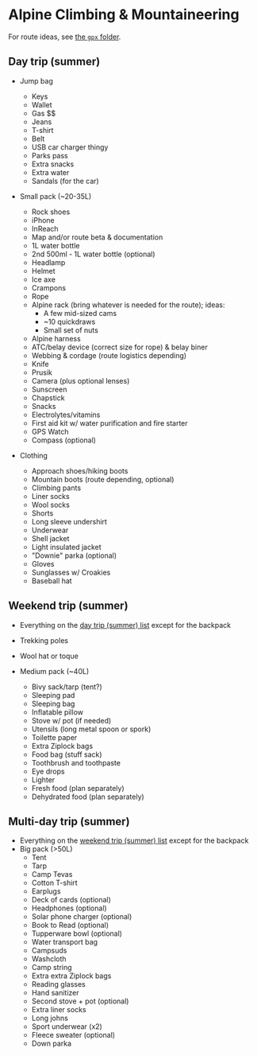 # Alpine Climbing & Mountaineering

For route ideas, see [the `gpx` folder](../gpx/alpine-climbing).

## Day trip (summer)

- Jump bag
  - Keys
  - Wallet
  - Gas $$
  - Jeans
  - T-shirt
  - Belt
  - USB car charger thingy
  - Parks pass
  - Extra snacks
  - Extra water
  - Sandals (for the car)

- Small pack (~20-35L)
  - Rock shoes
  - iPhone
  - InReach
  - Map and/or route beta & documentation
  - 1L water bottle
  - 2nd 500ml - 1L water bottle (optional)
  - Headlamp
  - Helmet
  - Ice axe
  - Crampons
  - Rope
  - Alpine rack (bring whatever is needed for the route); ideas:
    - A few mid-sized cams
    - ~10 quickdraws
    - Small set of nuts
  - Alpine harness
  - ATC/belay device (correct size for rope) & belay biner
  - Webbing & cordage (route logistics depending)
  - Knife
  - Prusik
  - Camera (plus optional lenses)
  - Sunscreen
  - Chapstick
  - Snacks
  - Electrolytes/vitamins
  - First aid kit w/ water purification and fire starter
  - GPS Watch
  - Compass (optional)

- Clothing
  - Approach shoes/hiking boots
  - Mountain boots (route depending, optional)
  - Climbing pants
  - Liner socks
  - Wool socks
  - Shorts
  - Long sleeve undershirt
  - Underwear
  - Shell jacket
  - Light insulated jacket
  - "Downie" parka (optional)
  - Gloves
  - Sunglasses w/ Croakies
  - Baseball hat

## Weekend trip (summer)

- Everything on the [day trip (summer) list](#day-trip-summer) except for the backpack
- Trekking poles
- Wool hat or toque

- Medium pack (~40L)
  - Bivy sack/tarp (tent?)
  - Sleeping pad
  - Sleeping bag
  - Inflatable pillow
  - Stove w/ pot (if needed)
  - Utensils (long metal spoon or spork)
  - Toilette paper
  - Extra Ziplock bags
  - Food bag (stuff sack)
  - Toothbrush and toothpaste
  - Eye drops
  - Lighter
  - Fresh food (plan separately)
  - Dehydrated food (plan separately)

## Multi-day trip (summer)

- Everything on the [weekend trip (summer) list](#weekend-trip-summer) except for the backpack
- Big pack (>50L)
  - Tent
  - Tarp
  - Camp Tevas
  - Cotton T-shirt
  - Earplugs
  - Deck of cards (optional)
  - Headphones (optional)
  - Solar phone charger (optional)
  - Book to Read (optional)
  - Tupperware bowl (optional)
  - Water transport bag
  - Campsuds
  - Washcloth
  - Camp string
  - Extra extra Ziplock bags
  - Reading glasses
  - Hand sanitizer
  - Second stove + pot (optional)
  - Extra liner socks
  - Long johns
  - Sport underwear (x2)
  - Fleece sweater (optional)
  - Down parka
